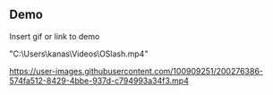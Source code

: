 ## Demo

Insert gif or link to demo

"C:\Users\kanas\Videos\OSlash.mp4"


https://user-images.githubusercontent.com/100909251/200276386-574fa512-8429-4bbe-937d-c794993a34f3.mp4

